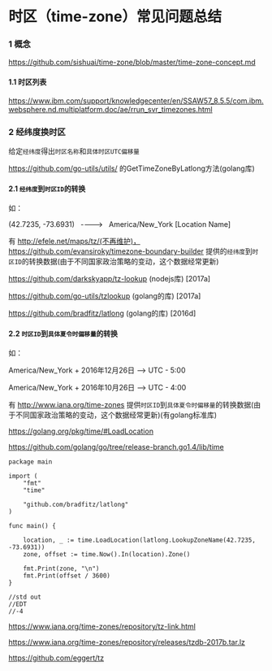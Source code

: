# 时区（time-zone）常见问题总结

### 1 概念

https://github.com/sishuai/time-zone/blob/master/time-zone-concept.md

#### 1.1 时区列表

https://www.ibm.com/support/knowledgecenter/en/SSAW57_8.5.5/com.ibm.websphere.nd.multiplatform.doc/ae/rrun_svr_timezones.html


### 2 经纬度换时区

给定`经纬度`得出`时区名称`和`具体时区UTC偏移量`

https://github.com/go-utils/utils/ 的GetTimeZoneByLatlong方法(golang库)

#### 2.1 `经纬度`到`时区ID`的转换

如：

(42.7235, -73.6931)   ---->   America/New_York [Location Name]

有 http://efele.net/maps/tz/(不再维护)，https://github.com/evansiroky/timezone-boundary-builder 提供的`经纬度`到`时区ID`的转换数据(由于不同国家政治策略的变动，这个数据经常更新) 

https://github.com/darkskyapp/tz-lookup (nodejs库) [2017a]

https://github.com/go-utils/tzlookup (golang的库)  [2017a]

https://github.com/bradfitz/latlong (golang的库)   [2016d]


#### 2.2 `时区ID`到`具体夏令时偏移量`的转换

如： 

America/New_York +  2016年12月26日  -->  UTC - 5:00

America/New_York +  2016年10月26日  -->  UTC - 4:00 

有 http://www.iana.org/time-zones 提供`时区ID`到`具体夏令时偏移量`的转换数据(由于不同国家政治策略的变动，这个数据经常更新)(有golang标准库)

https://golang.org/pkg/time/#LoadLocation

https://github.com/golang/go/tree/release-branch.go1.4/lib/time


```golang
package main

import (
	"fmt"
	"time"

	"github.com/bradfitz/latlong"
)

func main() {

	location, _ := time.LoadLocation(latlong.LookupZoneName(42.7235, -73.6931))
	zone, offset := time.Now().In(location).Zone()

	fmt.Print(zone, "\n")
	fmt.Print(offset / 3600)
}

//std out
//EDT
//-4
```

https://www.iana.org/time-zones/repository/tz-link.html

https://www.iana.org/time-zones/repository/releases/tzdb-2017b.tar.lz

https://github.com/eggert/tz


